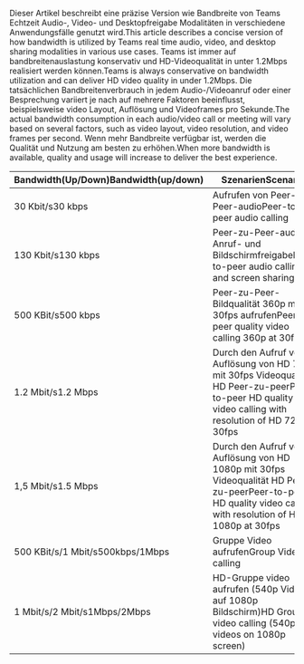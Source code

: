 <span data-ttu-id="f4c20-101">Dieser Artikel beschreibt eine präzise Version wie Bandbreite von Teams Echtzeit Audio-, Video- und Desktopfreigabe Modalitäten in verschiedene Anwendungsfälle genutzt wird.</span><span class="sxs-lookup"><span data-stu-id="f4c20-101">This article describes a concise version of how bandwidth is utilized by Teams real time audio, video, and desktop sharing modalities in various use cases.</span></span> <span data-ttu-id="f4c20-102">Teams ist immer auf bandbreitenauslastung konservativ und HD-Videoqualität in unter 1.2Mbps realisiert werden können.</span><span class="sxs-lookup"><span data-stu-id="f4c20-102">Teams is always conservative on bandwidth utilization and can deliver HD video quality in under 1.2Mbps.</span></span> <span data-ttu-id="f4c20-103">Die tatsächlichen Bandbreitenverbrauch in jedem Audio-/Videoanruf oder einer Besprechung variiert je nach auf mehrere Faktoren beeinflusst, beispielsweise video Layout, Auflösung und Videoframes pro Sekunde.</span><span class="sxs-lookup"><span data-stu-id="f4c20-103">The actual bandwidth consumption in each audio/video call or meeting will vary based on several factors, such as video layout, video resolution, and video frames per second.</span></span> <span data-ttu-id="f4c20-104">Wenn mehr Bandbreite verfügbar ist, werden die Qualität und Nutzung am besten zu erhöhen.</span><span class="sxs-lookup"><span data-stu-id="f4c20-104">When more bandwidth is available, quality and usage will increase to deliver the best experience.</span></span>


|<span data-ttu-id="f4c20-105">Bandwidth(Up/Down)</span><span class="sxs-lookup"><span data-stu-id="f4c20-105">Bandwidth(up/down)</span></span> |<span data-ttu-id="f4c20-106">Szenarien</span><span class="sxs-lookup"><span data-stu-id="f4c20-106">Scenarios</span></span> |
|---|---|
|<span data-ttu-id="f4c20-107">30 Kbit/s</span><span class="sxs-lookup"><span data-stu-id="f4c20-107">30 kbps</span></span> |<span data-ttu-id="f4c20-108">Aufrufen von Peer-zu-Peer-audio</span><span class="sxs-lookup"><span data-stu-id="f4c20-108">Peer-to-peer audio calling</span></span> |
|<span data-ttu-id="f4c20-109">130 Kbit/s</span><span class="sxs-lookup"><span data-stu-id="f4c20-109">130 kbps</span></span> |<span data-ttu-id="f4c20-110">Peer-zu-Peer-audio Anruf- und Bildschirmfreigabe</span><span class="sxs-lookup"><span data-stu-id="f4c20-110">Peer-to-peer audio calling and screen sharing</span></span> |
|<span data-ttu-id="f4c20-111">500 KBit/s</span><span class="sxs-lookup"><span data-stu-id="f4c20-111">500 kbps</span></span> |<span data-ttu-id="f4c20-112">Peer-zu-Peer-Bildqualität 360p mit 30fps aufrufen</span><span class="sxs-lookup"><span data-stu-id="f4c20-112">Peer-to-peer quality video calling 360p at 30fps</span></span> |
|<span data-ttu-id="f4c20-113">1.2 Mbit/s</span><span class="sxs-lookup"><span data-stu-id="f4c20-113">1.2 Mbps</span></span> |<span data-ttu-id="f4c20-114">Durch den Aufruf von Auflösung von HD 720p mit 30fps Videoqualität HD Peer-zu-peer</span><span class="sxs-lookup"><span data-stu-id="f4c20-114">Peer-to-peer HD quality video calling with resolution of HD 720p at 30fps</span></span> |
|<span data-ttu-id="f4c20-115">1,5 Mbit/s</span><span class="sxs-lookup"><span data-stu-id="f4c20-115">1.5 Mbps</span></span> |<span data-ttu-id="f4c20-116">Durch den Aufruf von Auflösung von HD 1080p mit 30fps Videoqualität HD Peer-zu-peer</span><span class="sxs-lookup"><span data-stu-id="f4c20-116">Peer-to-peer HD quality video calling with resolution of HD 1080p at 30fps</span></span> |
|<span data-ttu-id="f4c20-117">500 KBit/s/1 Mbit/s</span><span class="sxs-lookup"><span data-stu-id="f4c20-117">500kbps/1Mbps</span></span> |<span data-ttu-id="f4c20-118">Gruppe Video aufrufen</span><span class="sxs-lookup"><span data-stu-id="f4c20-118">Group Video calling</span></span> |
|<span data-ttu-id="f4c20-119">1 Mbit/s/2 Mbit/s</span><span class="sxs-lookup"><span data-stu-id="f4c20-119">1Mbps/2Mbps</span></span> |<span data-ttu-id="f4c20-120">HD-Gruppe video aufrufen (540p Videos auf 1080p Bildschirm)</span><span class="sxs-lookup"><span data-stu-id="f4c20-120">HD Group video calling (540p videos on 1080p screen)</span></span> |
